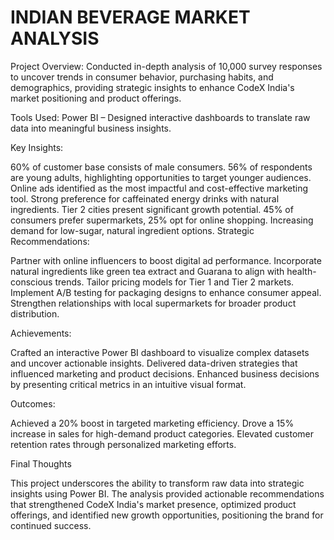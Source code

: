 # INDIAN BEVERAGE MARKET ANALYSIS 
Project Overview:
Conducted in-depth analysis of 10,000 survey responses to uncover trends in consumer behavior, purchasing habits, and demographics, providing strategic insights to enhance CodeX India's market positioning and product offerings.

Tools Used:
Power BI – Designed interactive dashboards to translate raw data into meaningful business insights.

Key Insights:

60% of customer base consists of male consumers.
56% of respondents are young adults, highlighting opportunities to target younger audiences.
Online ads identified as the most impactful and cost-effective marketing tool.
Strong preference for caffeinated energy drinks with natural ingredients.
Tier 2 cities present significant growth potential.
45% of consumers prefer supermarkets, 25% opt for online shopping.
Increasing demand for low-sugar, natural ingredient options.
Strategic Recommendations:

Partner with online influencers to boost digital ad performance.
Incorporate natural ingredients like green tea extract and Guarana to align with health-conscious trends.
Tailor pricing models for Tier 1 and Tier 2 markets.
Implement A/B testing for packaging designs to enhance consumer appeal.
Strengthen relationships with local supermarkets for broader product distribution.


Achievements:

Crafted an interactive Power BI dashboard to visualize complex datasets and uncover actionable insights.
Delivered data-driven strategies that influenced marketing and product decisions.
Enhanced business decisions by presenting critical metrics in an intuitive visual format.

Outcomes:

Achieved a 20% boost in targeted marketing efficiency.
Drove a 15% increase in sales for high-demand product categories.
Elevated customer retention rates through personalized marketing efforts.

Final Thoughts

This project underscores the ability to transform raw data into strategic insights using Power BI. The analysis provided actionable recommendations that strengthened CodeX India's market presence, optimized product offerings, and identified new growth opportunities, positioning the brand for continued success.

